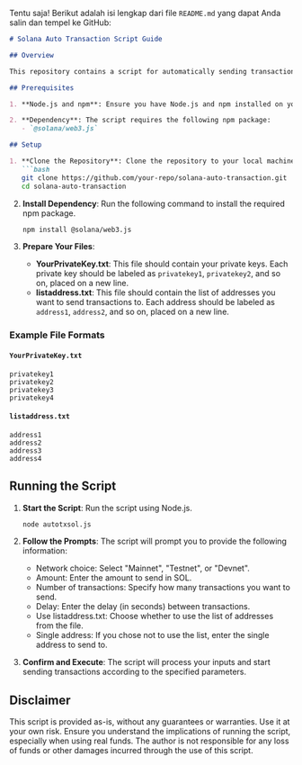 Tentu saja! Berikut adalah isi lengkap dari file `README.md` yang dapat Anda salin dan tempel ke GitHub:

```markdown
# Solana Auto Transaction Script Guide

## Overview

This repository contains a script for automatically sending transactions on the Solana blockchain. The script allows you to send multiple transactions to a list of addresses or a single address, with a specified delay between each transaction.

## Prerequisites

1. **Node.js and npm**: Ensure you have Node.js and npm installed on your system. You can download them from [Node.js official website](https://nodejs.org/).

2. **Dependency**: The script requires the following npm package:
   - `@solana/web3.js`

## Setup

1. **Clone the Repository**: Clone the repository to your local machine.
   ```bash
   git clone https://github.com/your-repo/solana-auto-transaction.git
   cd solana-auto-transaction
   ```

2. **Install Dependency**: Run the following command to install the required npm package.
   ```bash
   npm install @solana/web3.js
   ```

3. **Prepare Your Files**:
   - **YourPrivateKey.txt**: This file should contain your private keys. Each private key should be labeled as `privatekey1`, `privatekey2`, and so on, placed on a new line.
   - **listaddress.txt**: This file should contain the list of addresses you want to send transactions to. Each address should be labeled as `address1`, `address2`, and so on, placed on a new line.

### Example File Formats

#### `YourPrivateKey.txt`
```
privatekey1
privatekey2
privatekey3
privatekey4
```

#### `listaddress.txt`
```
address1
address2
address3
address4
```

## Running the Script

1. **Start the Script**: Run the script using Node.js.
   ```bash
   node autotxsol.js
   ```

2. **Follow the Prompts**: The script will prompt you to provide the following information:
   - Network choice: Select "Mainnet", "Testnet", or "Devnet".
   - Amount: Enter the amount to send in SOL.
   - Number of transactions: Specify how many transactions you want to send.
   - Delay: Enter the delay (in seconds) between transactions.
   - Use listaddress.txt: Choose whether to use the list of addresses from the file.
   - Single address: If you chose not to use the list, enter the single address to send to.

3. **Confirm and Execute**: The script will process your inputs and start sending transactions according to the specified parameters.

## Disclaimer

This script is provided as-is, without any guarantees or warranties. Use it at your own risk. Ensure you understand the implications of running the script, especially when using real funds. The author is not responsible for any loss of funds or other damages incurred through the use of this script.
```
